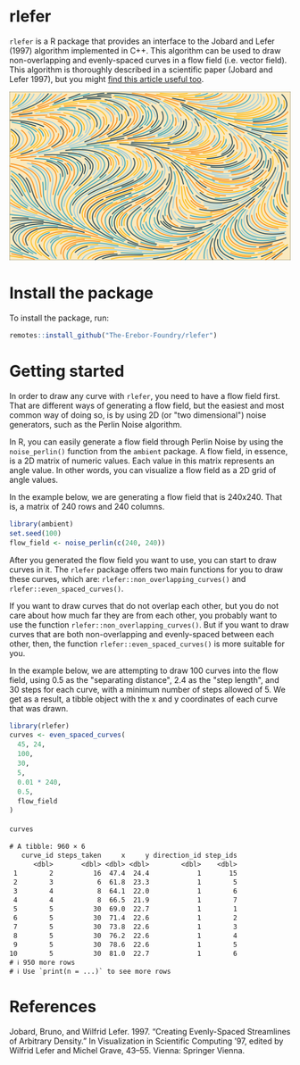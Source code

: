 # rlefer

`rlefer` is a R package that provides an interface to the Jobard and Lefer (1997) algorithm
implemented in C++. This algorithm can be used to draw non-overlapping and evenly-spaced curves in a flow field (i.e. vector field).
This algorithm is thoroughly described in a scientific paper (Jobard and Lefer 1997), but you might [find this article useful too](https://pedro-faria.netlify.app/posts/2024/2024-02-19-flow-even/en/index.html).

![](./man/figures/even_curves2.png)

# Install the package

To install the package, run:

```r
remotes::install_github("The-Erebor-Foundry/rlefer")
```

# Getting started

In order to draw any curve with `rlefer`, you need to have
a flow field first. That are different ways of generating a flow field,
but the easiest and most common way of doing so, is by using
2D (or "two dimensional") noise generators, such as the
Perlin Noise algorithm.

In R, you can easily generate a flow field through Perlin
Noise by using the `noise_perlin()` function from the `ambient` package.
A flow field, in essence, is a 2D matrix of numeric values. Each
value in this matrix represents an angle value. In other words,
you can visualize a flow field as a 2D grid of angle values.

In the example below, we are generating a flow field that
is 240x240. That is, a matrix of 240 rows and 240 columns.

```r
library(ambient)
set.seed(100)
flow_field <- noise_perlin(c(240, 240))
```

After you generated the flow field you want to use,
you can start to draw curves in it. The `rlefer` package
offers two main functions for you to draw these curves,
which are: `rlefer::non_overlapping_curves()` and
`rlefer::even_spaced_curves()`.

If you want to draw curves that do not overlap each other, but you do not care about how much far they are from each other, you probably want to use the function `rlefer::non_overlapping_curves()`. But if you want to draw curves that are both non-overlapping and evenly-spaced
between each other, then, the function `rlefer::even_spaced_curves()` is more
suitable for you.

In the example below, we are attempting to draw 100 curves into the flow field,
using 0.5 as the "separating distance", 2.4 as the "step length",
and 30 steps for each curve, with a minimum number of steps allowed of 5.
We get as a result, a tibble object with the x and y coordinates of each
curve that was drawn.

```r
library(rlefer)
curves <- even_spaced_curves(
  45, 24,
  100,
  30,
  5,
  0.01 * 240,
  0.5,
  flow_field
)

curves
```

```
# A tibble: 960 × 6
   curve_id steps_taken     x     y direction_id step_ids
      <dbl>       <dbl> <dbl> <dbl>        <dbl>    <dbl>
 1        2          16  47.4  24.4            1       15
 2        3           6  61.8  23.3            1        5
 3        4           8  64.1  22.0            1        6
 4        4           8  66.5  21.9            1        7
 5        5          30  69.0  22.7            1        1
 6        5          30  71.4  22.6            1        2
 7        5          30  73.8  22.6            1        3
 8        5          30  76.2  22.6            1        4
 9        5          30  78.6  22.6            1        5
10        5          30  81.0  22.7            1        6
# ℹ 950 more rows
# ℹ Use `print(n = ...)` to see more rows
```



# References

Jobard, Bruno, and Wilfrid Lefer. 1997. “Creating Evenly-Spaced Streamlines of Arbitrary Density.” In Visualization in Scientific Computing ’97, edited by Wilfrid Lefer and Michel Grave, 43–55. Vienna: Springer Vienna.
